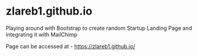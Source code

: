 # zlareb1.github.io

Playing around with Bootstrap to create random Startup Landing Page and integrating it with MailChimp

Page can be accessed at - https://zlareb1.github.io/
